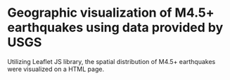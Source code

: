 # Geographic visualization of M4.5+ earthquakes using data provided by USGS

Utilizing Leaflet JS library, the spatial distribution of M4.5+ earthquakes were visualized on a HTML page.
